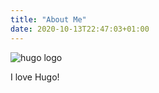 ```yaml
---
title: "About Me"
date: 2020-10-13T22:47:03+01:00
---
```


![hugo logo](/img/hugo-logo.png)

I love Hugo!